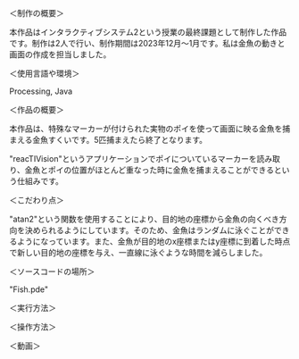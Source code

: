 ＜制作の概要＞

 本作品はインタラクティブシステム2という授業の最終課題として制作した作品です。制作は2人で行い、制作期間は2023年12月～1月です。私は金魚の動きと画面の作成を担当しました。

＜使用言語や環境＞

Processing, Java

＜作品の概要＞

 本作品は、特殊なマーカーが付けられた実物のポイを使って画面に映る金魚を捕まえる金魚すくいです。5匹捕まえたら終了となります。
 
 "reacTIVision"というアプリケーションでポイについているマーカーを読み取り、金魚とポイの位置がほとんど重なった時に金魚を捕まえることができるという仕組みです。

＜こだわり点＞

 "atan2"という関数を使用することにより、目的地の座標から金魚の向くべき方向を決められるようにしています。そのため、金魚はランダムに泳ぐことができるようになっています。また、金魚が目的地のx座標またはy座標に到着した時点で新しい目的地の座標を与え、一直線に泳ぐような時間を減らしました。

＜ソースコードの場所＞

"Fish.pde"

＜実行方法＞

＜操作方法＞

＜動画＞
